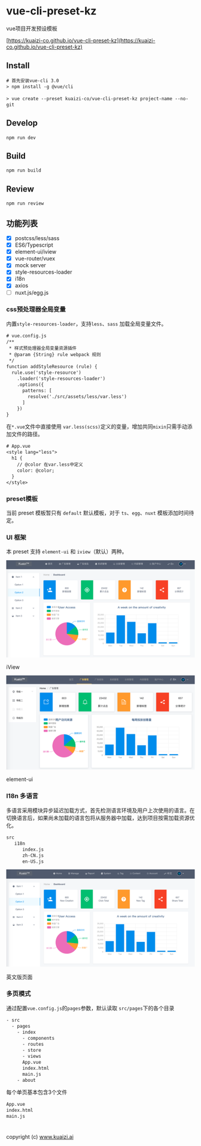 # vue-cli-preset-kz

vue项目开发预设模板

[https://kuaizi-co.github.io/vue-cli-preset-kz](https://kuaizi-co.github.io/vue-cli-preset-kz)

## Install

```
# 首先安装vue-cli 3.0
> npm install -g @vue/cli

> vue create --preset kuaizi-co/vue-cli-preset-kz project-name --no-git
```

## Develop

```
npm run dev
```

## Build

```
npm run build
```

## Review

```
npm run review
```

## 功能列表

- [x] postcss/less/sass
- [x] ES6/Typescript
- [x] element-ui/iview
- [x] vue-router/vuex
- [x] mock server
- [x] style-resources-loader
- [x] i18n
- [x] axios
- [ ] nuxt.js/egg.js

### css预处理器全局变量

内置`style-resources-loader`，支持`less`、`sass` 加载全局变量文件。

```
# vue.config.js
/**
 * 样式预处理器全局变量资源插件
 * @param {String} rule webpack 规则
 */
function addStyleResource (rule) {
  rule.use('style-resource')
    .loader('style-resources-loader')
    .options({
      patterns: [
        resolve('./src/assets/less/var.less')
      ]
    })
}
```

在`*.vue`文件中直接使用 `var.less(scss)`定义的变量，增加共同`mixin`只需手动添加文件的路径。

```
# App.vue
<style lang="less">
  h1 {
    // @color 在var.less中定义
    color: @color;
  }
</style>
```

### preset模板

当前 preset 模板暂只有 `default` 默认模板，对于 `ts`、`egg`、`nuxt` 模板添加时间待定。

### UI 框架

本 preset 支持 `element-ui` 和 `iview`（默认）两种。

![iview](./screenshot/iview.png)

iView

![element-ui](./screenshot/element-ui.png)

element-ui

### I18n 多语言

多语言采用模块异步延迟加载方式，首先检测语言环境及用户上次使用的语言。在切换语言后，如果尚未加载的语言包将从服务器中加载，达到项目按需加载资源优化。

```
src
   i18n
      index.js
      zh-CN.js
      en-US.js
```

![英文版页面](./screenshot/iview-en.png)

英文版页面

### 多页模式

通过配置`vue.config.js`的`pages`参数，默认读取 `src/pages`下的各个目录

```
- src
  - pages
    - index
      - components
      - routes
      - store
      - views
      App.vue
      index.html
      main.js
    - about
```

每个单页基本包含3个文件

```
App.vue
index.html
main.js
```

# 
copyright (c) www.kuaizi.ai